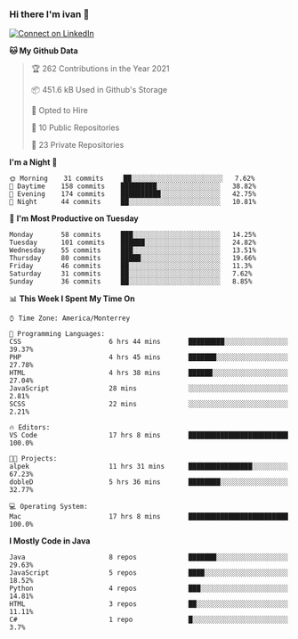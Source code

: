 ### Hi there I'm ivan 👋
[![Connect on LinkedIn](https://img.shields.io/badge/--linkedin?label=LinkedIn&logo=LinkedIn&style=social)](https://www.linkedin.com/in/ivanjtm)
<!--START_SECTION:waka-->
**🐱 My Github Data** 

> 🏆 262 Contributions in the Year 2021
 > 
> 📦 451.6 kB Used in Github's Storage 
 > 
> 💼 Opted to Hire
 > 
> 📜 10 Public Repositories 
 > 
> 🔑 23 Private Repositories  
 > 
**I'm a Night 🦉** 

```text
🌞 Morning    31 commits     ██░░░░░░░░░░░░░░░░░░░░░░░   7.62% 
🌆 Daytime    158 commits    █████████░░░░░░░░░░░░░░░░   38.82% 
🌃 Evening    174 commits    ██████████░░░░░░░░░░░░░░░   42.75% 
🌙 Night      44 commits     ██░░░░░░░░░░░░░░░░░░░░░░░   10.81%

```
📅 **I'm Most Productive on Tuesday** 

```text
Monday       58 commits     ███░░░░░░░░░░░░░░░░░░░░░░   14.25% 
Tuesday      101 commits    ██████░░░░░░░░░░░░░░░░░░░   24.82% 
Wednesday    55 commits     ███░░░░░░░░░░░░░░░░░░░░░░   13.51% 
Thursday     80 commits     █████░░░░░░░░░░░░░░░░░░░░   19.66% 
Friday       46 commits     ██░░░░░░░░░░░░░░░░░░░░░░░   11.3% 
Saturday     31 commits     ██░░░░░░░░░░░░░░░░░░░░░░░   7.62% 
Sunday       36 commits     ██░░░░░░░░░░░░░░░░░░░░░░░   8.85%

```


📊 **This Week I Spent My Time On** 

```text
⌚︎ Time Zone: America/Monterrey

💬 Programming Languages: 
CSS                      6 hrs 44 mins       █████████░░░░░░░░░░░░░░░░   39.37% 
PHP                      4 hrs 45 mins       ███████░░░░░░░░░░░░░░░░░░   27.78% 
HTML                     4 hrs 38 mins       ██████░░░░░░░░░░░░░░░░░░░   27.04% 
JavaScript               28 mins             ░░░░░░░░░░░░░░░░░░░░░░░░░   2.81% 
SCSS                     22 mins             ░░░░░░░░░░░░░░░░░░░░░░░░░   2.21%

🔥 Editors: 
VS Code                  17 hrs 8 mins       █████████████████████████   100.0%

🐱‍💻 Projects: 
alpek                    11 hrs 31 mins      ████████████████░░░░░░░░░   67.23% 
dobleD                   5 hrs 36 mins       ████████░░░░░░░░░░░░░░░░░   32.77%

💻 Operating System: 
Mac                      17 hrs 8 mins       █████████████████████████   100.0%

```

**I Mostly Code in Java** 

```text
Java                     8 repos             ███████░░░░░░░░░░░░░░░░░░   29.63% 
JavaScript               5 repos             ████░░░░░░░░░░░░░░░░░░░░░   18.52% 
Python                   4 repos             ███░░░░░░░░░░░░░░░░░░░░░░   14.81% 
HTML                     3 repos             ██░░░░░░░░░░░░░░░░░░░░░░░   11.11% 
C#                       1 repo              █░░░░░░░░░░░░░░░░░░░░░░░░   3.7%

```



<!--END_SECTION:waka-->

<!--
<p align="center">
  <img src ="https://github-readme-stats.vercel.app/api?username=ivanjtm&show_icons=true&count_private=true&theme=default&hide_border=true&include_all_commits=true?count_private=true">
  <img src ="https://github-readme-stats.vercel.app/api/top-langs/?username=ivanjtm&layout=compact&hide_border=true&langs_count=50">
  <img src="https://github-readme-stats.vercel.app/api/wakatime?username=ivanjtm&hide_border=true"> 
</p>
-->
